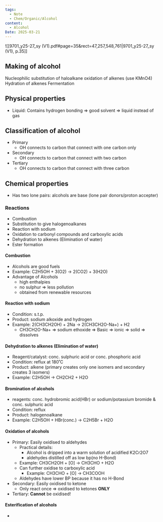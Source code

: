 ```yaml
---
tags:
  - Note
  - Chem/Organic/Alcohol
content:
  - Alcohol
Date: 2025-03-21
---
```

![[9701_y25-27_sy (V1).pdf#page=35&rect=47,257,548,761|9701_y25-27_sy (V1), p.35]]
## Making of alcohol
Nucleophilic substitution of haloalkane
oxidation of alkenes (use KMnO4)
Hydration of alkenes
Fermentation

## Physical properties
- Liquid: Contains hydrogen bonding => good solvent => liquid instead of gas

## Classification of alcohol
- Primary
	- OH connects to carbon that connect with one carbon only
- Secondary
	- OH connects to carbon that connect with two carbon
- Tertiary
	- OH connects to carbon that connect with three carbon

## Chemical properties
- Has two lone pairs: alcohols are base (lone pair donors/proton accepter)

### Reactions
- Combustion
- Substitution to give halogenoalkanes
- Reaction with sodium
- Oxidation to carbonyl compounds and carboxylic acids
- Dehydration to alkenes (Elimination of water)
- Ester formation

#### Combustion
- Alcohols are good fuels
- Example: C2H5OH + 3(O2) -> 2(CO2) + 3(H2O)
- Advantage of Alcohols
	- high enthalpies
	- no sulphur => less pollution
	- obtained from renewable resources

#### Reaction with sodium
- Condition: s.t.p.
- Product: sodium alkoxide and hydrogen
- Example: 2(CH3CH2OH) + 2Na -> 2(CH3CH2O-Na+) + H2
	- CH3CH2O-Na+ => sodium ethoxide => Basic => ionic => solid => dissolves

#### Dehydration to alkenes (Elimination of water)
- Reagent/catalyst: conc. sulphuric acid or conc. phosphoric acid
- Condition: reflux at 180˚C
- Product: alkene (primary creates only one isomers and secondary creates 3 isomers)
- Example: C2H5OH -> CH2CH2 + H2O

#### Bromination of alcohols
- reagents: conc. hydrobromic acid(HBr) or sodium/potassium bromide & conc. sulphuric acid
- Condition: reflux
- Product: halogenoalkane
- Example: C2H5OH + HBr(conc.) -> C2H5Br + H2O
#### Oxidation of alcohols
- Primary: Easily oxidised to aldehydes
	- Practical details:
		- Alcohol is dripped into a warm solution of acidified K2Cr2O7
		- aldehydes distilled off as low bp(no H-Bond)
	- Example: CH3CH2OH + \[O\] -> CH3CHO + H2O
	- Can further oxidise to carboxylic acid
		- Example: CH3CHO + \[O\] -> CH3COOH
	- Aldehydes have lower BP because it has no H-Bond
- Secondary: Easily oxidised to ketone
	- Only react once => oxidised to ketones **ONLY**
- Tertiary: **Cannot** be oxidised!

#### Esterification of alcohols
- 
